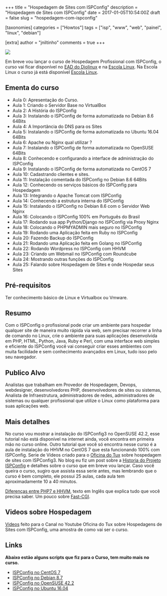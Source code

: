 +++
title = "Hospedagem de Sites com ISPConfig"
description = "Hospedagem de Sites com ISPConfig"
date = 2017-01-05T10:54:00Z
draft = false
slug = "hospedagem-com-ispconfig"

[taxonomies]
categories = ["Howtos"]
tags = ["isp", "www", "web", "painel", "linux", "debian"]

[extra]
author = "jniltinho"
comments = true
+++

![](/images/hospedagem_com_ispconfig_banner.png)

Em breve vou lançar o curso de Hospedagem Profissional com ISPConfig, o curso vai ficar disponível no [EAD do Diolinux](https://ead.diolinux.com.br) e na [Escola Linux](https://goo.gl/wNKc8Z).
Na Escola Linux o curso já está disponível  [Escola Linux](https://goo.gl/wNKc8Z).

## Ementa do curso

* Aula 0: Apresentação do Curso.
* Aula 1: Criando o Servidor Base no VirtualBox
* Aula 2: A História do ISPConfig
* Aula 3: Instalando o ISPConfig de forma automatizada no Debian 8.6 64Bits
* Aula 4: A Importância do DNS para os Sites
* Aula 5: Instalando o ISPConfig de forma automatizada no Ubuntu 16.04 64Bits
* Aula 6: Apache ou Nginx qual utilizar ?
* Aula 7: Instalando o ISPConfig de forma automatizada no OpenSUSE 64Bits
* Aula 8: Conhecendo e configurando a interface de administração do ISPConfig
* Aula 9: Instalando o ISPConfig de forma automatizada no CentOS 7
* Aula 10: Cadastrando clientes e sites.
* Aula 11: Instalação comentada do ISPConfig no Debian 8.6 64Bits
* Aula 12: Conhecendo os serviços básicos do ISPConfig para Hospedagem
* Aula 13: Integrando o Apache Tomcat com ISPConfig
* Aula 14: Conhecendo a estrutura interna do ISPConfig
* Aula 15: Instalando o ISPConfig no Debian 8.6 com o Servidor Web Nginx
* Aula 16: Colocando o ISPConfig 100% em Português do Brasil
* Aula 17: Rodando sua app Python/Django no ISPConfig via Proxy Nginx
* Aula 18: Colocando o PHPMYADMIN mais seguro no ISPConfig
* Aula 19: Rodando uma Aplicação feita em Ruby no ISPConfig
* Aula 20: Fazendo Backup do ISPConfig
* Aula 21: Rodando uma Aplicação feita em Golang no ISPConfig
* Aula 22: Rodando Wordpress no ISPConfig com HHVM
* Aula 23: Criando um Webmail no ISPConfig com Roundcube
* Aula 24: Mostrando outras funções do ISPConfig
* Aula 25: Falando sobre Hospedagem de Sites e onde Hospedar seus Sites

## Pré-requisitos

Ter conhecimento básico de Linux e Virtualbox ou Vmware.

## Resumo

Com o ISPConfig o profissional pode criar um ambiente para hospedar qualquer site de maneira muito rápida via web, sem precisar recorrer a linha de comando no Linux, crie o ambiente para suas aplicações desenvolvida em PHP, HTML, Python, Java, Ruby e Perl, com uma interface web simples e eficiente do ISPConfig você vai conseguir criar esses ambientes com muita facilidade e sem conhecimento avançados em Linux, tudo isso pelo seu navegador.

## Publico Alvo

Analistas que trabalham em Provedor de Hospedagem, Devops, webdesigner, desenvolvedores PHP, desenvolvedores de sites ou sistemas, Analista de Infraestrutura, administradores de redes, administradores de sistemas ou qualquer profissional que utilize o Linux como plataforma para suas aplicações web.

## Mais detalhes

No curso vou mostrar a instalação do ISPConfig3 no OpenSUSE 42.2, esse tutorial não está disponível na internet ainda, você encontra em primeira mão no curso online.
Outro tutorial que você só encontra nesse curso é a aula de instalação do HHVM no CentOS 7 que esta funcionando 100% com ISPConfig.
Serie de Vídeos criado para o [Oficina do Tux](http://www.youtube.com/OficinadotuxBRlinux/) sobre hospedagem de sites com ISPConfig3.
No blog eu fiz um post sobre a [Historia do Projeto ISPConfig](/2017/01/a-historia-do-ispconfig/) e detalhes sobre o curso que em breve vou lançar.
Caso você queira o curso, sugiro que assista essa serie antes, mas lembrando que o curso é bem completo, ele possui 25 aulas, cada aula tem aproximadamente 10 a 40 minutos.

[Diferenças entre PHP7 e HHVM](https://www.quora.com/What-are-the-technical-differences-between-PHP7-and-HHVM), texto em Inglês que explica tudo que você precisa saber.
Um pouco sobre [Fast-CGI](https://en.wikipedia.org/wiki/FastCGI).

## Videos sobre Hospedagem
[Videos](https://www.youtube.com/playlist?list=PLYSrVFfLxqmKey4Jmg-tRnnl1YQn5u6vr) feito para o Canal no Youtube Oficina do Tux sobre Hospedagens de Sites com ISPConfig, uma amostra de como vai ser o curso.

## Links

**Abaixo estão alguns scripts que fiz para o Curso, tem muito mais no curso.**

* [ISPConfig no CentOS 7](https://gist.github.com/jniltinho/82bbcfe54d34acc96403a7f4613ee628)
* [ISPConfig no Debian 8.7](https://gist.github.com/jniltinho/ff9bef16fbf8dc8ced3b34313d58e1ab)
* [ISPConfig no OpenSUSE 42.2](https://gist.github.com/jniltinho/7734f4879c4469b9a47f3d3eb4ff0bfb)
* [ISPConfig no Ubuntu 16.04](https://gist.github.com/jniltinho/4b50de4a24a162add15f)